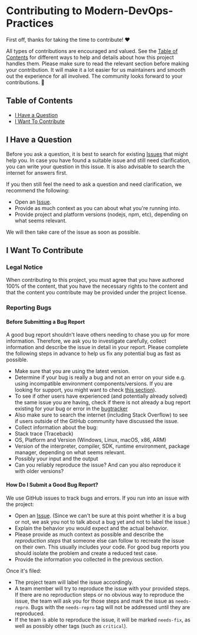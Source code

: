 <!-- omit in toc -->
# Contributing to Modern-DevOps-Practices

First off, thanks for taking the time to contribute! ❤️

All types of contributions are encouraged and valued. See the [Table of
Contents](#table-of-contents) for different ways to help and details about how
this project handles them. Please make sure to read the relevant section before
making your contribution. It will make it a lot easier for us maintainers and
smooth out the experience for all involved. The community looks forward to your
contributions. 🎉

<!-- omit in toc -->
## Table of Contents

- [I Have a Question](#i-have-a-question)
- [I Want To Contribute](#i-want-to-contribute)

## I Have a Question

Before you ask a question, it is best to search for existing
[Issues](https://github.com/ivn-maria/Modern-DevOps-Practices/issues) that
might help you. In case you have found a suitable issue and still need
clarification, you can write your question in this issue. It is also advisable
to search the internet for answers first.

If you then still feel the need to ask a question and need clarification, we
recommend the following:

- Open an
[Issue](https://github.com/ivn-maria/Modern-DevOps-Practices/issues/new).
- Provide as much context as you can about what you're running into.
- Provide project and platform versions (nodejs, npm, etc), depending on what
seems relevant.

We will then take care of the issue as soon as possible.

## I Want To Contribute

<!-- omit in toc -->
### Legal Notice

When contributing to this project, you must agree that you have authored 100%
of the content, that you have the necessary rights to the content and that the
content you contribute may be provided under the project license.

### Reporting Bugs

<!-- omit in toc -->
#### Before Submitting a Bug Report

A good bug report shouldn't leave others needing to chase you up for more
information. Therefore, we ask you to investigate carefully, collect
information and describe the issue in detail in your report. Please complete
the following steps in advance to help us fix any potential bug as fast as
possible.

- Make sure that you are using the latest version.
- Determine if your bug is really a bug and not an error on your side e.g.
using incompatible environment components/versions. If you are looking for
support, you might want to check [this section](#i-have-a-question)).
- To see if other users have experienced (and potentially already solved) the
same issue you are having, check if there is not already a bug report existing
for your bug or error in the [bugtracker](https://github.com/ivn-maria/Modern-DevOps-Practicesissues?q=label%3Abug)
- Also make sure to search the internet (including Stack Overflow) to see if
users outside of the GitHub community have discussed the issue.
- Collect information about the bug:
- Stack trace (Traceback)
- OS, Platform and Version (Windows, Linux, macOS, x86, ARM)
- Version of the interpreter, compiler, SDK, runtime environment, package
manager, depending on what seems relevant.
- Possibly your input and the output
- Can you reliably reproduce the issue? And can you also reproduce it with
older versions?

<!-- omit in toc -->
#### How Do I Submit a Good Bug Report?

We use GitHub issues to track bugs and errors. If you run into an issue with
the project:

- Open an
[Issue](https://github.com/ivn-maria/Modern-DevOps-Practices/issues/new).
(Since we can't be sure at this point whether it is a bug or not, we ask you
not to talk about a bug yet and not to label the issue.)
- Explain the behavior you would expect and the actual behavior.
- Please provide as much context as possible and describe the *reproduction
steps* that someone else can follow to recreate the issue on their own. This
usually includes your code. For good bug reports you should isolate the problem
and create a reduced test case.
- Provide the information you collected in the previous section.

Once it's filed:

- The project team will label the issue accordingly.
- A team member will try to reproduce the issue with your provided steps. If
there are no reproduction steps or no obvious way to reproduce the issue, the
team will ask you for those steps and mark the issue as `needs-repro`. Bugs
with the `needs-repro` tag will not be addressed until they are reproduced.
- If the team is able to reproduce the issue, it will be marked `needs-fix`, as
well as possibly other tags (such as `critical`).
